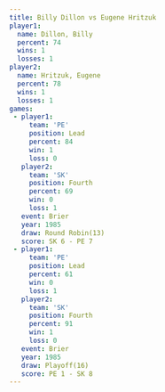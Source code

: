 ```yaml
---
title: Billy Dillon vs Eugene Hritzuk
player1:               
  name: Dillon, Billy  
  percent: 74          
  wins: 1              
  losses: 1            
player2:               
  name: Hritzuk, Eugene
  percent: 78          
  wins: 1              
  losses: 1            
games:
 - player1:        
     team: 'PE'    
     position: Lead
     percent: 84   
     win: 1        
     loss: 0       
   player2:          
     team: 'SK'      
     position: Fourth
     percent: 69     
     win: 0          
     loss: 1         
   event: Brier         
   year: 1985           
   draw: Round Robin(13)
   score: SK 6 - PE 7   
 - player1:        
     team: 'PE'    
     position: Lead
     percent: 61   
     win: 0        
     loss: 1       
   player2:          
     team: 'SK'      
     position: Fourth
     percent: 91     
     win: 1          
     loss: 0         
   event: Brier      
   year: 1985        
   draw: Playoff(16) 
   score: PE 1 - SK 8
---
```

